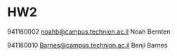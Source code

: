 # HW2
941180002 noahb@campus.technion.ac.il Noah Bernten

941180010 Barnes@campus.technion.ac.il Benji Barnes

